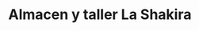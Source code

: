 ---
title: "Almacen y taller La Shakira"
url: /el-cruce/almacen-y-taller-la-shakira/
shop: motocicleta
---